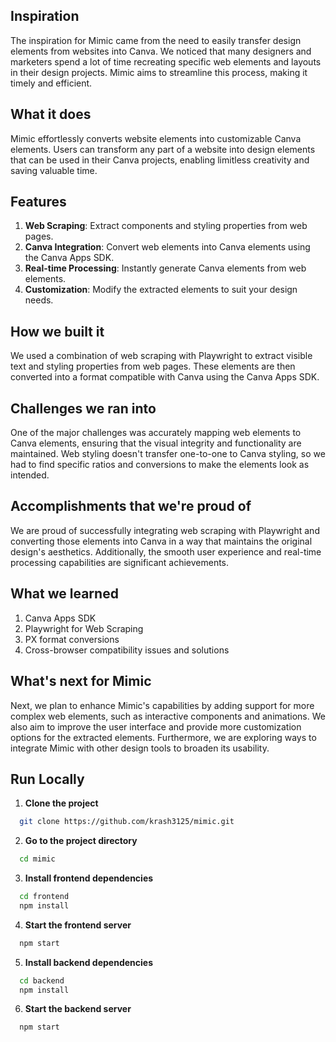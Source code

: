 ## Inspiration

The inspiration for Mimic came from the need to easily transfer design elements from websites into Canva. We noticed that many designers and marketers spend a lot of time recreating specific web elements and layouts in their design projects. Mimic aims to streamline this process, making it timely and efficient.

## What it does

Mimic effortlessly converts website elements into customizable Canva elements. Users can transform any part of a website into design elements that can be used in their Canva projects, enabling limitless creativity and saving valuable time.

## Features

1. **Web Scraping**: Extract components and styling properties from web pages.
2. **Canva Integration**: Convert web elements into Canva elements using the Canva Apps SDK.
3. **Real-time Processing**: Instantly generate Canva elements from web elements.
4. **Customization**: Modify the extracted elements to suit your design needs.

## How we built it

We used a combination of web scraping with Playwright to extract visible text and styling properties from web pages. These elements are then converted into a format compatible with Canva using the Canva Apps SDK.

## Challenges we ran into

One of the major challenges was accurately mapping web elements to Canva elements, ensuring that the visual integrity and functionality are maintained. Web styling doesn't transfer one-to-one to Canva styling, so we had to find specific ratios and conversions to make the elements look as intended.

## Accomplishments that we're proud of

We are proud of successfully integrating web scraping with Playwright and converting those elements into Canva in a way that maintains the original design's aesthetics. Additionally, the smooth user experience and real-time processing capabilities are significant achievements.

## What we learned

1. Canva Apps SDK
2. Playwright for Web Scraping
3. PX format conversions
4. Cross-browser compatibility issues and solutions

## What's next for Mimic

Next, we plan to enhance Mimic's capabilities by adding support for more complex web elements, such as interactive components and animations. We also aim to improve the user interface and provide more customization options for the extracted elements. Furthermore, we are exploring ways to integrate Mimic with other design tools to broaden its usability.

## Run Locally

1. **Clone the project**

```bash
  git clone https://github.com/krash3125/mimic.git
```

2. **Go to the project directory**

```bash
  cd mimic
```

3. **Install frontend dependencies**

```bash
  cd frontend
  npm install
```

4. **Start the frontend server**

```bash
  npm start
```

5. **Install backend dependencies**

```bash
  cd backend
  npm install
```

6. **Start the backend server**

```bash
  npm start
```
